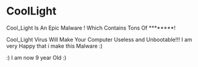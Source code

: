 # CoolLight

Cool_Light Is An Epic Malware ! Which Contains Tons Of ********!

Cool_Light Virus Will Make Your Computer Useless and Unbootable!!!
I am very Happy that i make this Malware :)

:) I am now 9 year Old :)
